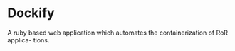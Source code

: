 # Dockify

A ruby based web application which automates the containerization of RoR applica-
tions.
